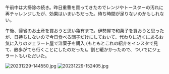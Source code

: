 午前中は大掃除の続き。昨日重曹を買ってきたのでレンジやトースターの汚れに再チャレンジしたが、効果はいまいちだった。待ち時間が足りないのかもしれない。

午後、帰省のお土産を買おうと思い亀有まで。伊勢屋で和菓子を買おうと思ったが、日持ちしないので今日食べる団子だけにしておいて、代わりに近くにあるお気に入りのジェラート屋で洋菓子を購入 (もともとこれの紹介をインスタで見て、散歩がてら行くことにしたのだった)。割と暖かかったので、ついでにジェラートもいただいた。

![20231229-144550.jpg](https://ceshmina-photos.s3.ap-northeast-1.amazonaws.com/medium/202312/20231229-144550.jpg)
![20231229-152405.jpg](https://ceshmina-photos.s3.ap-northeast-1.amazonaws.com/medium/202312/20231229-152405.jpg)
